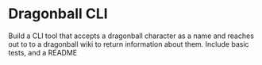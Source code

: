 # Dragonball CLI

Build a CLI tool that accepts a dragonball character as a name and reaches out to to a dragonball wiki to return information about them. Include basic tests, and a README
